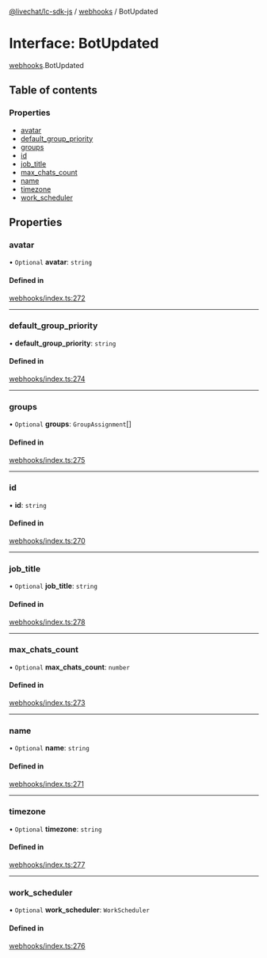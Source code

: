 [@livechat/lc-sdk-js](../README.md) / [webhooks](../modules/webhooks.md) / BotUpdated

# Interface: BotUpdated

[webhooks](../modules/webhooks.md).BotUpdated

## Table of contents

### Properties

- [avatar](webhooks.BotUpdated.md#avatar)
- [default\_group\_priority](webhooks.BotUpdated.md#default_group_priority)
- [groups](webhooks.BotUpdated.md#groups)
- [id](webhooks.BotUpdated.md#id)
- [job\_title](webhooks.BotUpdated.md#job_title)
- [max\_chats\_count](webhooks.BotUpdated.md#max_chats_count)
- [name](webhooks.BotUpdated.md#name)
- [timezone](webhooks.BotUpdated.md#timezone)
- [work\_scheduler](webhooks.BotUpdated.md#work_scheduler)

## Properties

### avatar

• `Optional` **avatar**: `string`

#### Defined in

[webhooks/index.ts:272](https://github.com/livechat/lc-sdk-js/blob/c7b3817/src/webhooks/index.ts#L272)

___

### default\_group\_priority

• **default\_group\_priority**: `string`

#### Defined in

[webhooks/index.ts:274](https://github.com/livechat/lc-sdk-js/blob/c7b3817/src/webhooks/index.ts#L274)

___

### groups

• `Optional` **groups**: `GroupAssignment`[]

#### Defined in

[webhooks/index.ts:275](https://github.com/livechat/lc-sdk-js/blob/c7b3817/src/webhooks/index.ts#L275)

___

### id

• **id**: `string`

#### Defined in

[webhooks/index.ts:270](https://github.com/livechat/lc-sdk-js/blob/c7b3817/src/webhooks/index.ts#L270)

___

### job\_title

• `Optional` **job\_title**: `string`

#### Defined in

[webhooks/index.ts:278](https://github.com/livechat/lc-sdk-js/blob/c7b3817/src/webhooks/index.ts#L278)

___

### max\_chats\_count

• `Optional` **max\_chats\_count**: `number`

#### Defined in

[webhooks/index.ts:273](https://github.com/livechat/lc-sdk-js/blob/c7b3817/src/webhooks/index.ts#L273)

___

### name

• `Optional` **name**: `string`

#### Defined in

[webhooks/index.ts:271](https://github.com/livechat/lc-sdk-js/blob/c7b3817/src/webhooks/index.ts#L271)

___

### timezone

• `Optional` **timezone**: `string`

#### Defined in

[webhooks/index.ts:277](https://github.com/livechat/lc-sdk-js/blob/c7b3817/src/webhooks/index.ts#L277)

___

### work\_scheduler

• `Optional` **work\_scheduler**: `WorkScheduler`

#### Defined in

[webhooks/index.ts:276](https://github.com/livechat/lc-sdk-js/blob/c7b3817/src/webhooks/index.ts#L276)
